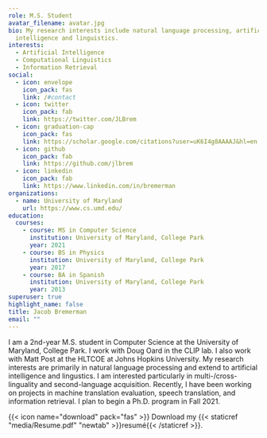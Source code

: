 ```yaml
---
role: M.S. Student
avatar_filename: avatar.jpg
bio: My research interests include natural language processing, artificial
  intelligence and linguistics.
interests:
  - Artificial Intelligence
  - Computational Linguistics
  - Information Retrieval
social:
  - icon: envelope
    icon_pack: fas
    link: /#contact
  - icon: twitter
    icon_pack: fab
    link: https://twitter.com/JLBrem
  - icon: graduation-cap
    icon_pack: fas
    link: https://scholar.google.com/citations?user=uK6I4g8AAAAJ&hl=en
  - icon: github
    icon_pack: fab
    link: https://github.com/jlbrem
  - icon: linkedin
    icon_pack: fab
    link: https://www.linkedin.com/in/bremerman
organizations:
  - name: University of Maryland
    url: https://www.cs.umd.edu/
education:
  courses:
    - course: MS in Computer Science
      institution: University of Maryland, College Park
      year: 2021
    - course: BS in Physics
      institution: University of Maryland, College Park
      year: 2017
    - course: BA in Spanish
      institution: University of Maryland, College Park
      year: 2013
superuser: true
highlight_name: false
title: Jacob Bremerman
email: ""
---
```

I am a 2nd-year M.S. student in Computer Science at the University of Maryland, College Park.  I work with Doug Oard in the CLIP lab.  I also work with Matt Post at the HLTCOE at Johns Hopkins University.  My research interests are primarily in natural language processing and extend to artificial intelligence and lingustics.  I am interested particularly in multi-/cross-linguality and second-language acquisition.  Recently, I have been working on projects in machine translation evaluation, speech translation, and information retrieval.  I plan to begin a Ph.D. program in Fall 2021.

{{< icon name="download" pack="fas" >}} Download my {{< staticref "media/Resume.pdf" "newtab" >}}resumé{{< /staticref >}}.